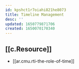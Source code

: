 ```yaml
---
id: kpshct1r7oiahi821he8073
title: Timeline Management
desc: ''
updated: 1650779871706
created: 1650070170340
---
```




## [[c.Resource]]

- [[ar.cmu.rti-the-role-of-time]]